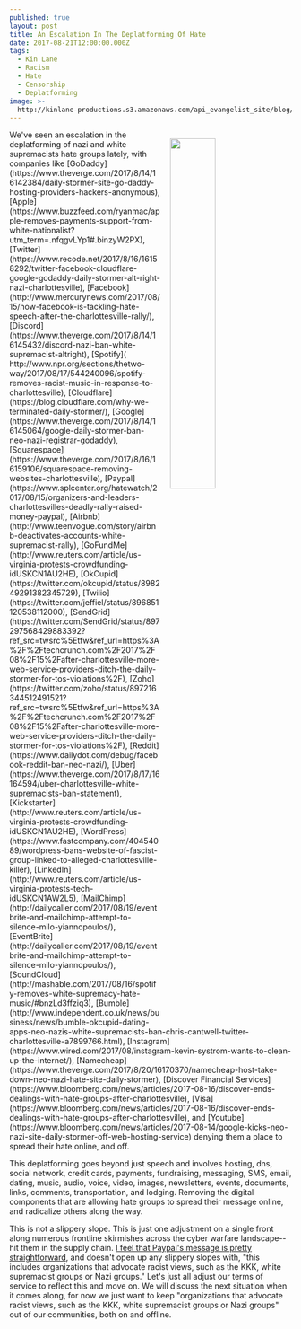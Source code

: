 ```yaml
---
published: true
layout: post
title: An Escalation In The Deplatforming Of Hate
date: 2017-08-21T12:00:00.000Z
tags:
  - Kin Lane
  - Racism
  - Hate
  - Censorship
  - Deplatforming
image: >-
  http://kinlane-productions.s3.amazonaws.com/api_evangelist_site/blog/ellisisland_nazi_poster.jpg
---
```

<p><img src="http://kinlane-productions.s3.amazonaws.com/api_evangelist_site/blog/ellisisland_nazi_poster.jpg" align="right" width="40%" style="padding: 15px;" /></p>We've seen an escalation in the deplatforming of nazi and white supremacists hate groups lately, with companies like [GoDaddy](https://www.theverge.com/2017/8/14/16142384/daily-stormer-site-go-daddy-hosting-providers-hackers-anonymous), [Apple](https://www.buzzfeed.com/ryanmac/apple-removes-payments-support-from-white-nationalist?utm_term=.nfqgvLYp1#.binzyW2PX), [Twitter](https://www.recode.net/2017/8/16/16158292/twitter-facebook-cloudflare-google-godaddy-daily-stormer-alt-right-nazi-charlottesville), [Facebook](http://www.mercurynews.com/2017/08/15/how-facebook-is-tackling-hate-speech-after-the-charlottesville-rally/), [Discord](https://www.theverge.com/2017/8/14/16145432/discord-nazi-ban-white-supremacist-altright), [Spotify]( http://www.npr.org/sections/thetwo-way/2017/08/17/544240096/spotify-removes-racist-music-in-response-to-charlottesville), [Cloudflare](https://blog.cloudflare.com/why-we-terminated-daily-stormer/), [Google](https://www.theverge.com/2017/8/14/16145064/google-daily-stormer-ban-neo-nazi-registrar-godaddy), [Squarespace](https://www.theverge.com/2017/8/16/16159106/squarespace-removing-websites-charlottesville), [Paypal](https://www.splcenter.org/hatewatch/2017/08/15/organizers-and-leaders-charlottesvilles-deadly-rally-raised-money-paypal), [Airbnb](http://www.teenvogue.com/story/airbnb-deactivates-accounts-white-supremacist-rally), [GoFundMe](http://www.reuters.com/article/us-virginia-protests-crowdfunding-idUSKCN1AU2HE), [OkCupid](https://twitter.com/okcupid/status/898249291382345729), [Twilio](https://twitter.com/jeffiel/status/896851120538112000), [SendGrid](https://twitter.com/SendGrid/status/897297568429883392?ref_src=twsrc%5Etfw&ref_url=https%3A%2F%2Ftechcrunch.com%2F2017%2F08%2F15%2Fafter-charlottesville-more-web-service-providers-ditch-the-daily-stormer-for-tos-violations%2F), [Zoho](https://twitter.com/zoho/status/897216344512491521?ref_src=twsrc%5Etfw&ref_url=https%3A%2F%2Ftechcrunch.com%2F2017%2F08%2F15%2Fafter-charlottesville-more-web-service-providers-ditch-the-daily-stormer-for-tos-violations%2F), [Reddit](https://www.dailydot.com/debug/facebook-reddit-ban-neo-nazi/), [Uber](https://www.theverge.com/2017/8/17/16164594/uber-charlottesville-white-supremacists-ban-statement), [Kickstarter](http://www.reuters.com/article/us-virginia-protests-crowdfunding-idUSKCN1AU2HE), [WordPress](https://www.fastcompany.com/40454089/wordpress-bans-website-of-fascist-group-linked-to-alleged-charlottesville-killer), [LinkedIn](http://www.reuters.com/article/us-virginia-protests-tech-idUSKCN1AW2L5), [MailChimp](http://dailycaller.com/2017/08/19/eventbrite-and-mailchimp-attempt-to-silence-milo-yiannopoulos/), [EventBrite](http://dailycaller.com/2017/08/19/eventbrite-and-mailchimp-attempt-to-silence-milo-yiannopoulos/), [SoundCloud](http://mashable.com/2017/08/16/spotify-removes-white-supremacy-hate-music/#bnzLd3ffziq3), [Bumble](http://www.independent.co.uk/news/business/news/bumble-okcupid-dating-apps-neo-nazis-white-supremacists-ban-chris-cantwell-twitter-charlottesville-a7899766.html), [Instagram](https://www.wired.com/2017/08/instagram-kevin-systrom-wants-to-clean-up-the-internet/), [Namecheap](https://www.theverge.com/2017/8/20/16170370/namecheap-host-take-down-neo-nazi-hate-site-daily-stormer), [Discover Financial Services](https://www.bloomberg.com/news/articles/2017-08-16/discover-ends-dealings-with-hate-groups-after-charlottesville), [Visa](https://www.bloomberg.com/news/articles/2017-08-16/discover-ends-dealings-with-hate-groups-after-charlottesville), and [Youtube](https://www.bloomberg.com/news/articles/2017-08-14/google-kicks-neo-nazi-site-daily-stormer-off-web-hosting-service) denying them a place to spread their hate online, and off.

This deplatforming goes beyond just speech and involves hosting, dns, social network, credit cards, payments, fundraising, messaging, SMS, email, dating, music, audio, voice, video, images, newsletters, events, documents, links, comments, transportation, and lodging. Removing the digital components that are allowing hate groups to spread their message online, and radicalize others along the way.

This is not a slippery slope. This is just one adjustment on a single front along numerous frontline skirmishes across the cyber warfare landscape--hit them in the supply chain. [I feel that Paypal's message is pretty straightforward](https://www.paypal.com/stories/us/paypals-aup-remaining-vigilant-on-hate-violence-intolerance), and doesn't open up any slippery slopes with, "this includes organizations that advocate racist views, such as the KKK, white supremacist groups or Nazi groups." Let's just all adjust our terms of service to reflect this and move on. We will discuss the next situation when it comes along, for now we just want to keep "organizations that advocate racist views, such as the KKK, white supremacist groups or Nazi groups" out of our communities, both on and offline.

